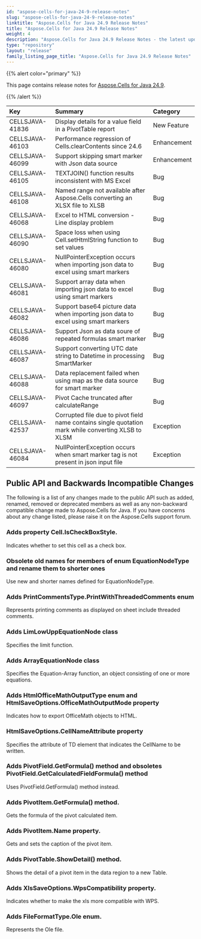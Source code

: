 ```yaml
---
id: "aspose-cells-for-java-24-9-release-notes"
slug: "aspose-cells-for-java-24-9-release-notes"
linktitle: "Aspose.Cells for Java 24.9 Release Notes"
title: "Aspose.Cells for Java 24.9 Release Notes"
weight: 4
description: "Aspose.Cells for Java 24.9 Release Notes - the latest updates and fixes."
type: "repository"
layout: "release"
family_listing_page_title: "Aspose.Cells for Java 24.9 Release Notes"
---
```


{{% alert color="primary" %}}

This page contains release notes for [Aspose.Cells for Java 24.9](https://releases.aspose.com/cells/java/24-9/).

{{% /alert %}}

|**Key**|**Summary**|**Category**|
| :- | :- | :- |
|CELLSJAVA-41836|Display details for a value field in a PivotTable report|New Feature
|CELLSJAVA-46103|Performance regression of Cells.clearContents since 24.6 |Enhancement
|CELLSJAVA-46099|Support skipping smart marker with Json data source|Enhancement
|CELLSJAVA-46105|TEXTJOIN() function results inconsistent with MS Excel|Bug
|CELLSJAVA-46108|Named range not available after Aspose.Cells converting an XLSX file to XLSB|Bug
|CELLSJAVA-46068|Excel to HTML conversion - Line display problem|Bug
|CELLSJAVA-46090|Space loss when using Cell.setHtmlString function to set values|Bug
|CELLSJAVA-46080|NullPointerException occurs when importing json data to excel using smart markers|Bug
|CELLSJAVA-46081|Support array data when importing json data to excel using smart markers|Bug
|CELLSJAVA-46082|Support base64 picture data when importing json data to excel using smart markers|Bug
|CELLSJAVA-46086|Support Json as data soure of repeated formulas smart marker|Bug
|CELLSJAVA-46087|Support converting UTC date string to Datetime in processing SmartMarker|Bug
|CELLSJAVA-46088|Data replacement failed when using map as the data source for smart marker|Bug
|CELLSJAVA-46097|Pivot Cache truncated after calculateRange|Bug
|CELLSJAVA-42537|Corrupted file due to pivot field name contains single quotation mark while converting XLSB to XLSM|Exception
|CELLSJAVA-46084|NullPointerException occurs when smart marker tag is not present in json input file|Exception

## **Public API and Backwards Incompatible Changes**

The following is a list of any changes made to the public API such as added, renamed, removed or deprecated members as well as any non-backward compatible change made to Aspose.Cells for Java. If you have concerns about any change listed, please raise it on the Aspose.Cells support forum.

### **Adds property Cell.IsCheckBoxStyle.**

Indicates whether to set this cell as a check box.

### **Obsolete old names for members of enum EquationNodeType and rename them to shorter ones**

Use new and shorter names defined for EquationNodeType.

### **Adds PrintCommentsType.PrintWithThreadedComments enum**

Represents printing comments as displayed on sheet include threaded comments.

### **Adds LimLowUppEquationNode class**

Specifies the limit function.

### **Adds ArrayEquationNode class**

Specifies the Equation-Array function, an object consisting of one or more equations.

### **Adds HtmlOfficeMathOutputType enum and HtmlSaveOptions.OfficeMathOutputMode property**

Indicates how to export OfficeMath objects to HTML.

### **HtmlSaveOptions.CellNameAttribute property**

Specifies the attribute of TD element that indicates the CellName to be written.

### **Adds PivotField.GetFormula() method and obsoletes PivotField.GetCalculatedFieldFormula() method**

Uses PivotField.GetFormula() method instead.

### **Adds PivotItem.GetFormula() method.**

Gets the formula of the pivot calculated item.

### **Adds PivotItem.Name property.**

Gets and sets the caption of the pivot item.

### **Adds PivotTable.ShowDetail() method.**

Shows the detail of a pivot item in the data region to a new Table.

### **Adds XlsSaveOptions.WpsCompatibility property.**

Indicates whether to make the xls more compatible with WPS.

### **Adds FileFormatType.Ole enum.**

Represents the Ole file.
